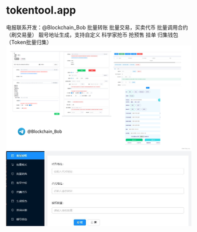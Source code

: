# tokentool.app
电报联系开发：@Blockchain_Bob 
批量转账 批量交易，买卖代币 批量调用合约（刷交易量） 靓号地址生成，支持自定义 科学家抢币 抢预售 挂单 归集钱包（Token批量归集）
![](https://raw.githubusercontent.com/wwqhy/cointool/main/45d4c25ccfb24e2d83727884aad8fad2.png)
![](https://raw.githubusercontent.com/wwqhy/cointool/main/photo_2023-03-09_12-09-40.jpg)

